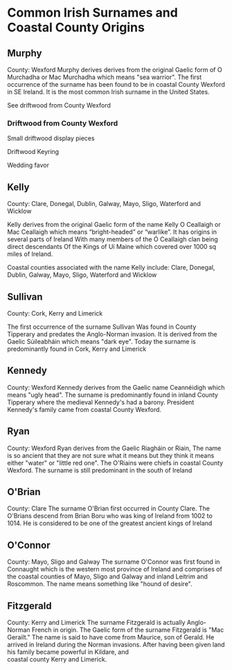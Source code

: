 # Common Irish Surnames and Coastal County Origins

## Murphy
County: Wexford
Murphy derives derives from the original
 Gaelic form of O Murchadha or
 Mac Murchadha which means "sea warrior". 
The first
occurrence of the surname has been found to be
 in coastal County Wexford in SE Ireland. 
 It is the most common Irish surname in the 
United States.

See driftwood from County Wexford

### Driftwood from County Wexford

Small driftwood display pieces

Driftwood Keyring

Wedding favor


## Kelly
County: Clare, Donegal, Dublin, Galway, Mayo, Sligo,
 Waterford and Wicklow


Kelly derives from the original Gaelic form of the name Kelly
O Ceallaigh or Mac Ceallaigh which means 
“bright-headed” or “warlike”. It has
 origins in several parts of Ireland 
With many members of the Ó Ceallaigh clan being
 direct descendants
 Of the Kings of Uí Maine which covered over
 1000 sq miles of Ireland.

Coastal counties associated with the name
 Kelly include: Clare, Donegal, Dublin, Galway, Mayo, Sligo,
 Waterford and Wicklow

## Sullivan
County: Cork, Kerry and Limerick 

The first occurrence of the surname Sullivan 
Was found in County Tipperary and predates the
Anglo-Norman invasion. It is derived from the
Gaelic Súileabháin which means "dark eye". 
Today the surname is predominantly found in 
Cork, Kerry and Limerick 

## Kennedy
County: Wexford
Kennedy  derives from the Gaelic name 
Ceannéidigh which means "ugly head". The 
surname is predominantly found in inland County 
Tipperary 
where the medieval Kennedy's had a barony.
President Kennedy's family came from coastal County
 Wexford.

## Ryan
County: Wexford
Ryan derives from the Gaelic Riagháin or Riain,
The name is so ancient that they are not sure 
what it means but they think it means either 
"water" or "little red one". The O'Riains were
chiefs in coastal County Wexford. The surname is
still predominant in the south of Ireland

## O'Brian
County: Clare
The surname O'Brian first occurred in
County Clare. The O'Brians descend from 
Brian Boru who was king
 of Ireland from 1002 to 1014. He is considered 
to be one of the greatest ancient kings of Ireland 


## O'Connor
County: Mayo, Sligo and  Galway
The surname O'Connor was first found in 
Connaught which is the western most province
 of Ireland and comprises of the coastal
 counties of Mayo, Sligo and  Galway and
 inland Leitrim and Roscommon. The name means
 something like "hound of desire".


## Fitzgerald
County: Kerry and Limerick
The surname Fitzgerald is actually 
Anglo-Norman French in origin.
The Gaelic form of the surname Fitzgerald is 
"Mac Gerailt." The name is said to have come
 from Maurice, son of Gerald. He arrived in
 Ireland  during the Norman invasions.
 After having been given land  his family 
became powerful in Kildare, and  
coastal county Kerry and Limerick.
